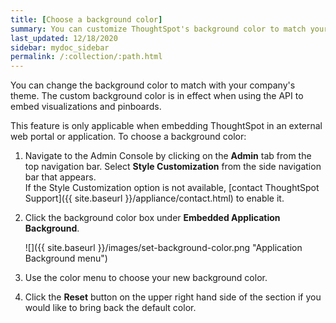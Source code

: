 ```yaml
---
title: [Choose a background color]
summary: You can customize ThoughtSpot's background color to match your company's theme.
last_updated: 12/18/2020
sidebar: mydoc_sidebar
permalink: /:collection/:path.html
---
```

You can change the background color to match with your company's theme. The custom background color is in effect when using the API to embed visualizations and pinboards.

This feature is only applicable when embedding ThoughtSpot in an external web portal or application. To choose a background color:

1. Navigate to the Admin Console by clicking on the **Admin** tab from the top navigation bar. Select **Style Customization** from the side navigation bar that appears.<br>
If the Style Customization option is not available, [contact ThoughtSpot Support]({{ site.baseurl }}/appliance/contact.html) to enable it.

1. Click the background color box under **Embedded Application Background**.

     ![]({{ site.baseurl }}/images/set-background-color.png "Application Background menu")

2. Use the color menu to choose your new background color.

3. Click the **Reset** button on the upper right hand side of the section if you would like to bring back the default color.
